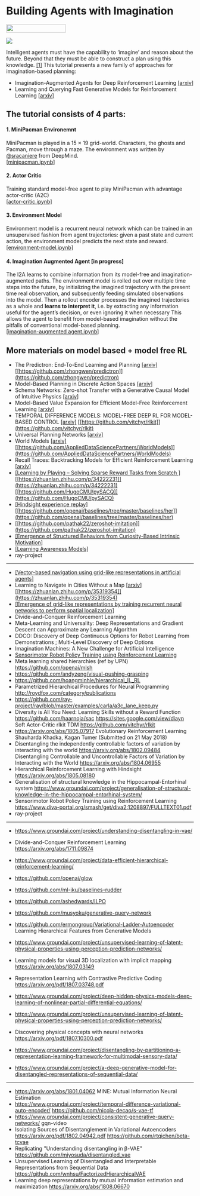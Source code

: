 # Building Agents with Imagination

<img width="160px" height="22px" href="https://github.com/pytorch/pytorch" src="https://pp.userapi.com/c847120/v847120960/82b4/xGBK9pXAkw8.jpg">

![](https://i.imgur.com/un9gSKe.gif)

Intelligent agents must have the capability to ‘imagine’ and reason about the future. Beyond that they must be able to construct a plan using this knowledge. [[1]](https://deepmind.com/blog/agents-imagine-and-plan/) This tutorial presents a new family of approaches for imagination-based planning:
-  Imagination-Augmented Agents for Deep Reinforcement Learning [[arxiv]](https://arxiv.org/abs/1707.06203)
-  Learning and Querying Fast Generative Models for Reinforcement Learning [[arxiv]](https://arxiv.org/abs/1802.03006)

## The tutorial consists of 4 parts:

#### 1. MiniPacman Environemnt
MiniPacman is played in a 15 × 19 grid-world. Characters, the ghosts and Pacman, move through a maze. The environment was written by [@sracaniere](https://github.com/sracaniere) from DeepMind.<br>
[[minipacman.ipynb]](https://github.com/higgsfield/Building-Agents-with-Imagination/blob/master/1.minipacman.ipynb)

#### 2. Actor Critic
Training standard model-free agent to play MiniPacman with advantage actor-critic (A2C)<br>
[[actor-critic.ipynb]](https://github.com/higgsfield/Building-Agents-with-Imagination/blob/master/2.actor-critic.ipynb)

#### 3. Environment Model
Environment model is a recurrent neural network which can be trained in an unsupervised
fashion from agent trajectories: given a past state and current action, the environment model predicts
the next state and reward.<br>
[[environment-model.ipynb]](https://github.com/higgsfield/Building-Agents-with-Imagination/blob/master/3.environment-model.ipynb)

#### 4. Imagination Augmented Agent [in progress]
The I2A learns to combine information from its model-free and imagination-augmented paths. The environment model is rolled out over multiple time steps into the future, by initializing the imagined trajectory with the present time real observation, and subsequently feeding simulated observations into the model. Then a rollout encoder processes the imagined trajectories as a whole and **learns to interpret it**, i.e. by extracting any information useful for the agent’s decision, or even ignoring it when necessary This allows the agent to benefit from model-based imagination without the pitfalls of conventional model-based planning.<br> 
[[imagination-augmented agent.ipynb]](https://github.com/higgsfield/Building-Agents-with-Imagination/blob/master/4.imagination-augmented%20agent.ipynb)

## More materials on model based + model free RL

  - The Predictron: End-To-End Learning and Planning [[arxiv]](https://arxiv.org/abs/1612.08810) [[https://github.com/zhongwen/predictron]](https://github.com/zhongwen/predictron)
  - Model-Based Planning in Discrete Action Spaces [[arxiv]](https://arxiv.org/abs/1705.07177)
  - Schema Networks: Zero-shot Transfer with a Generative Causal Model of Intuitive Physics [[arxiv]](https://arxiv.org/abs/1706.04317)
  - Model-Based Value Expansion for Efficient Model-Free Reinforcement Learning [[arxiv]](https://arxiv.org/pdf/1803.00101v1.pdf)
  - TEMPORAL DIFFERENCE MODELS: MODEL-FREE DEEP RL FOR MODEL-BASED CONTROL [[arxiv]](https://arxiv.org/pdf/1802.09081v1.pdf) [[https://github.com/vitchyr/rlkit]](https://github.com/vitchyr/rlkit)
  - Universal Planning Networks [[arxiv]](https://arxiv.org/abs/1804.00645)
  - World Models [[arxiv]](https://worldmodels.github.io/) [[https://github.com/AppliedDataSciencePartners/WorldModels]](https://github.com/AppliedDataSciencePartners/WorldModels)
  - Recall Traces: Backtracking Models for Efficient Reinforcement Learning [[arxiv]](https://arxiv.org/pdf/1804.00379.pdf)
  - [[Learning by Playing – Solving Sparse Reward Tasks from Scratch ]](https://arxiv.org/abs/1802.10567)  [[https://zhuanlan.zhihu.com/p/34222231]](https://zhuanlan.zhihu.com/p/34222231)  [[https://github.com/HugoCMU/pySACQ]](https://github.com/HugoCMU/pySACQ)
  - [[Hindsight experience replay]](https://arxiv.org/abs/1707.01495) [[https://github.com/openai/baselines/tree/master/baselines/her]](https://github.com/openai/baselines/tree/master/baselines/her)
  - [[https://github.com/pathak22/zeroshot-imitation]](https://github.com/pathak22/zeroshot-imitation)
  - [[Emergence of Structured Behaviors from Curiosity-Based Intrinsic Motivation]](https://arxiv.org/abs/1802.07461)
  - [[Learning Awareness Models]](https://arxiv.org/abs/1804.06318)
  - ray-project
  
  
  
  -------------------------------------------------------------------------------
  
  
  
  - [[Vector-based navigation using grid-like representations in artificial agents]](https://pan.baidu.com/s/1RUzMKQb95qUf5cv6XRsexA)
  - Learning to Navigate in Cities Without a Map [[arxiv]](https://arxiv.org/abs/1804.00168) [[https://zhuanlan.zhihu.com/p/35319354]](https://zhuanlan.zhihu.com/p/35319354)  
  - [[Emergence of grid-like representations by training recurrent neural networks to perform spatial localization]](https://openreview.net/forum?id=B17JTOe0-)
  - Divide-and-Conquer Reinforcement Learning
  - Meta-Learning and Universality: Deep Representations and Gradient Descent can Approximate any Learning Algorithm
  - DDCO: Discovery of Deep Continuous Options for Robot Learning from Demonstrations ;  Multi-Level Discovery of Deep Options
  - Imagination Machines: A New Challenge for Artificial Intelligence
  - [Sensorimotor Robot Policy Training using Reinforcement Learning](https://www.diva-portal.org/smash/get/diva2:1208897/FULLTEXT01.pdf)
  - Meta learning shared hierarchies (ref by UPN)  https://github.com/openai/mlsh
  - https://github.com/andyzeng/visual-pushing-grasping
  - https://github.com/hoangminhle/hierarchical_IL_RL
  - Parametrized Hierarchical Procedures for Neural Programming  http://roydfox.com/category/publications
  - https://github.com/ray-project/ray/blob/master/examples/carla/a3c_lane_keep.py
  - Diversity is All You Need: Learning Skills without a Reward Function   https://github.com/haarnoja/sac   https://sites.google.com/view/diayn  Soft Actor-Critic  rlkit TDM https://github.com/vitchyr/rlkit
  - https://arxiv.org/abs/1805.07917 Evolutionary Reinforcement Learning Shauharda Khadka, Kagan Tumer (Submitted on 21 May 2018)
  - Disentangling the independently controllable factors of variation by interacting with the world https://arxiv.org/abs/1802.09484  Disentangling Controllable and Uncontrollable Factors of Variation by Interacting with the World https://arxiv.org/abs/1804.06955
  - Hierarchical Reinforcement Learning with Hindsight https://arxiv.org/abs/1805.08180
  - Generalisation of structural knowledge in the Hippocampal-Entorhinal system  https://www.groundai.com/project/generalisation-of-structural-knowledge-in-the-hippocampal-entorhinal-system/
  - Sensorimotor Robot Policy Training using Reinforcement Learning https://www.diva-portal.org/smash/get/diva2:1208897/FULLTEXT01.pdf 
  - ray-project 
  
  
  
  -----------------------------------------------------------------------------------------------
  
  
  
  
  - https://www.groundai.com/project/understanding-disentangling-in-vae/

  - Divide-and-Conquer Reinforcement Learning https://arxiv.org/abs/1711.09874
  -  https://www.groundai.com/project/data-efficient-hierarchical-reinforcement-learning/  
  - https://github.com/openai/glow
  - https://github.com/ml-jku/baselines-rudder
  - https://github.com/ashedwards/ILPO 
  - https://github.com/musyoku/generative-query-network
  - https://github.com/ermongroup/Variational-Ladder-Autoencoder  Learning Hierarchical Features from Generative Models
  - https://www.groundai.com/project/unsupervised-learning-of-latent-physical-properties-using-perception-prediction-networks/ 
  - Learning models for visual 3D localization with implicit mapping  https://arxiv.org/abs/1807.03149
  - Representation Learning with Contrastive Predictive Coding https://arxiv.org/pdf/1807.03748.pdf
  - https://www.groundai.com/project/deep-hidden-physics-models-deep-learning-of-nonlinear-partial-differential-equations/
  - https://www.groundai.com/project/unsupervised-learning-of-latent-physical-properties-using-perception-prediction-networks/
  - Discovering physical concepts with neural networks  https://arxiv.org/pdf/1807.10300.pdf
  - https://www.groundai.com/project/disentangling-by-partitioning-a-representation-learning-framework-for-multimodal-sensory-data/
  - https://www.groundai.com/project/a-deep-generative-model-for-disentangled-representations-of-sequential-data/
  
  
  ----------------------------------------------------------------------------------------------------------------
  
  - https://arxiv.org/abs/1801.04062  MINE: Mutual Information Neural Estimation
  - https://www.groundai.com/project/temporal-difference-variational-auto-encoder/   https://github.com/nicola-decao/s-vae-tf
  - https://www.groundai.com/project/consistent-generative-query-networks/  gqn-video
- Isolating Sources of Disentanglement in Variational Autoencoders https://arxiv.org/pdf/1802.04942.pdf  https://github.com/rtqichen/beta-tcvae
- Replicating "Understanding disentangling in β-VAE"  https://github.com/miyosuda/disentangled_vae
- Unsupervised Learning of Disentangled and Interpretable Representations  from Sequential Data  https://github.com/wnhsu/FactorizedHierarchicalVAE
- Learning deep representations by mutual information estimation and maximization https://arxiv.org/abs/1808.06670
